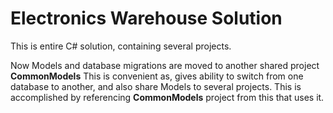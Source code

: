 # Electronics Warehouse Solution

This is entire C# solution, containing several projects.

Now Models and database migrations are moved to another shared project <b>CommonModels</b>
This is convenient as, gives ability to switch from one database to another, and also share Models to several projects. This is accomplished by referencing <b>CommonModels</b> project from this that uses it.